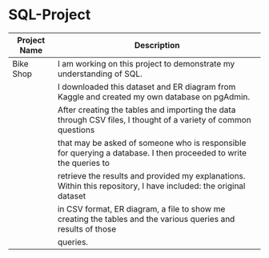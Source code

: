 # SQL-Project


| Project Name  |                                            Description                                                                |
| ------------- |                                           -------------                                                               |
| Bike Shop     |   I am working on this project to demonstrate my understanding of SQL.                                                | 
|               |   I downloaded this dataset and ER diagram from Kaggle and created my own database on pgAdmin.                        | 
|               |   After creating the tables and importing the data through CSV files, I thought of a variety of common questions      |
|               |   that may be asked of someone who is responsible for querying a database. I then proceeded to write the queries to   |
|               |   retrieve the results and provided my explanations. Within this repository, I have included: the original dataset    |
|               |   in CSV format, ER diagram, a file to show me creating the tables and the various queries and results of those       |
|               |   queries.                                                                                                            |
